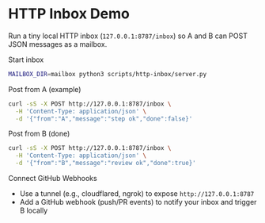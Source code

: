 HTTP Inbox Demo
===============

Run a tiny local HTTP inbox (`127.0.0.1:8787/inbox`) so A and B can POST JSON messages as a mailbox.

Start inbox
```bash
MAILBOX_DIR=mailbox python3 scripts/http-inbox/server.py
```

Post from A (example)
```bash
curl -sS -X POST http://127.0.0.1:8787/inbox \
  -H 'Content-Type: application/json' \
  -d '{"from":"A","message":"step ok","done":false}'
```

Post from B (done)
```bash
curl -sS -X POST http://127.0.0.1:8787/inbox \
  -H 'Content-Type: application/json' \
  -d '{"from":"B","message":"review ok","done":true}'
```

Connect GitHub Webhooks
- Use a tunnel (e.g., cloudflared, ngrok) to expose `http://127.0.0.1:8787`
- Add a GitHub webhook (push/PR events) to notify your inbox and trigger B locally

